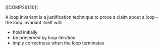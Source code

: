 [[COMP26120]]

A loop invariant is a justification technique to prove a claim about a loop - the loop invariant itself will:
- hold initially
- be preserved by loop iteration
- imply correctness when the loop terminates